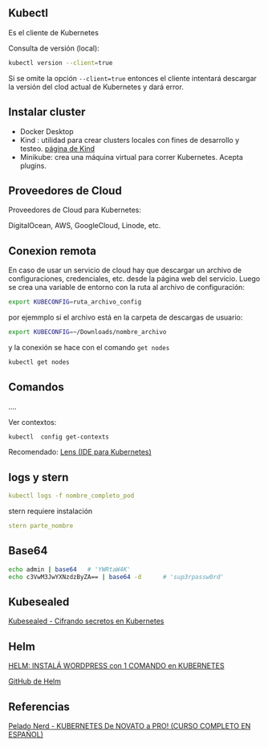 





## Kubectl

Es el cliente de Kubernetes

Consulta de versión (local):

```bash
kubectl version --client=true
```

Si se omite la opción `--client=true` entonces el cliente intentará descargar la versión del clod actual de Kubernetes y dará error.


## Instalar cluster 

- Docker Desktop
- Kind : utilidad para crear clusters locales con fines de desarrollo y testeo. [página de Kind](https://kind.sigs.k8s.io/)
- Minikube: crea una máquina virtual para correr Kubernetes. Acepta plugins.

<!-- 

### Minikube 


[Instrucciones de instalación](https://minikube.sigs.k8s.io/docs/start/)

```bash
choco install minikube
```
```bash
minikube start
```
 -->



## Proveedores de Cloud

Proveedores de Cloud para Kubernetes:

DigitalOcean, AWS, GoogleCloud, Linode, etc.


## Conexion remota

En caso de usar un servicio de cloud hay que descargar un archivo de configuraciones, credenciales, etc. desde la página web del servicio.
Luego se crea una variable de entorno con la ruta al archivo de configuración:

```bash
export KUBECONFIG=ruta_archivo_config
```

por ejemmplo si el archivo está en la carpeta de descargas de usuario:
```bash
export KUBECONFIG=~/Downloads/nombre_archivo
```
y la conexión se hace con el comando `get nodes`
```bash
kubectl get nodes
```



## Comandos

....

Ver contextos:
```bash
kubectl  config get-contexts
```

Recomendado: [Lens (IDE para Kubernetes)](https://k8slens.dev)



<!-- SALTO DE CONTENIDOS AQUI -->





## logs y stern

```yaml
kubectl logs -f nombre_completo_pod
```



stern requiere instalación

```yaml
stern parte_nombre
```


## Base64

```bash
echo admin | base64   # 'YWRtaW4K'
echo c3VwM3JwYXNzdzByZA== | base64 -d      # 'sup3rpassw0rd'
```



## Kubesealed

[Kubesealed - Cifrando secretos en Kubernetes](https://www.youtube.com/watch?v=YuKAiy0Olc0)


## Helm


[HELM: INSTALÁ WORDPRESS con 1 COMANDO en KUBERNETES](https://youtu.be/CPjfb-I_BKU)


[GitHub de Helm](https://github.com/helm/helm/releases)


## Referencias


[Pelado Nerd - KUBERNETES De NOVATO a PRO! (CURSO COMPLETO EN ESPAÑOL)](https://www.youtube.com/watch?v=DCoBcpOA7W4)